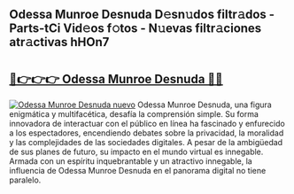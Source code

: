 ## Odessa Munroe Desnuda D𝚎sn𝚞dos filtr𝚊dos - Parts-tCi Vid𝚎os f𝚘tos - N𝚞evas filtr𝚊ciones atr𝚊ctivas hHOn7

# <h2><a href="http://mb0zgf.tromn.icu/?c=Odessa+Munroe+Desnuda">🔗👉👉👉 Odessa Munroe Desnuda 🔗🔗</a></h2>

[![Odessa Munroe Desnuda nuevo](https://i.imgur.com/pEAQMta.gif)](http://mb0zgf.tromn.icu/?c=Odessa+Munroe+Desnuda)
Odessa Munroe Desnuda, una figura enigmática y multifacética, desafía la comprensión simple. Su forma innovadora de interactuar con el público en línea ha fascinado y enfurecido a los espectadores, encendiendo debates sobre la privacidad, la moralidad y las complejidades de las sociedades digitales. A pesar de la ambigüedad de sus planes de futuro, su impacto en el mundo virtual es innegable. Armada con un espíritu inquebrantable y un atractivo innegable, la influencia de Odessa Munroe Desnuda en el panorama digital no tiene paralelo.
